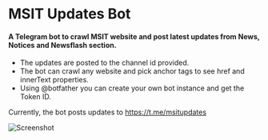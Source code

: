 # MSIT Updates Bot
#### A Telegram bot to crawl MSIT website and post latest updates from News, Notices and Newsflash section.

- The updates are posted to the channel id provided.
- The bot can crawl any website and pick anchor tags to see href and innerText properties.
- Using @botfather you can create your own bot instance and get the Token ID.

Currently, the bot posts updates to https://t.me/msitupdates

![Screenshot](https://i.ibb.co/JqZfvYm/image.png)
